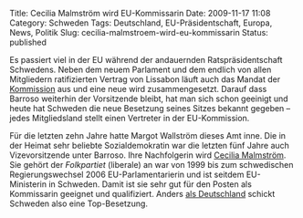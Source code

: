Title: Cecilia Malmström wird EU-Kommissarin
Date: 2009-11-17 11:08
Category: Schweden
Tags: Deutschland, EU-Präsidentschaft, Europa, News, Politik
Slug: cecilia-malmstroem-wird-eu-kommissarin
Status: published

Es passiert viel in der EU während der andauernden Ratspräsidentschaft
Schwedens. Neben dem neuem Parlament und dem endlich von allen
Mitgliedern ratifizierten Vertrag von Lissabon läuft auch das Mandat der
[Kommission](http://de.wikipedia.org/wiki/EU-Kommission) aus und eine
neue wird zusammengesetzt. Darauf dass Barroso weiterhin der Vorsitzende
bleibt, hat man sich schon geeinigt und heute hat Schweden die neue
Besetzung seines Sitzes bekannt gegeben – jedes Mitgliedsland stellt
einen Vertreter in der EU-Kommission.

Für die letzten zehn Jahre hatte Margot Wallström dieses Amt inne. Die
in der Heimat sehr beliebte Sozialdemokratin war die letzten fünf Jahre
auch Vizevorsitzende unter Barroso. Ihre Nachfolgerin wird [Cecilia
Malmström](http://www.dn.se/fordjupning/europa2009/cecilia-malmstrom-ny-eu-kommissionar-1.996254).
Sie gehört der *Folkpartiet* (liberale) an war von 1999 bis zum
schwedischen Regierungswechsel 2006 EU-Parlamentarierin und ist seitdem
EU-Ministerin in Schweden. Damit ist sie sehr gut für den Posten als
Kommissarin geeignet und qualifiziert. Anders [als
Deutschland](http://www.stuttgarter-zeitung.de/stz/page/2252528_0_9113_-oettinger-in-bruessel-unglaeubigkeit-und-unverstaendnis.html)
schickt Schweden also eine Top-Besetzung.

